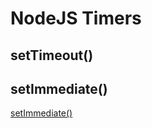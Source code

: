 # NodeJS Timers

## setTimeout()

## setImmediate()

[setImmediate()](NodeJS_Timers_SetImmediate.md)

